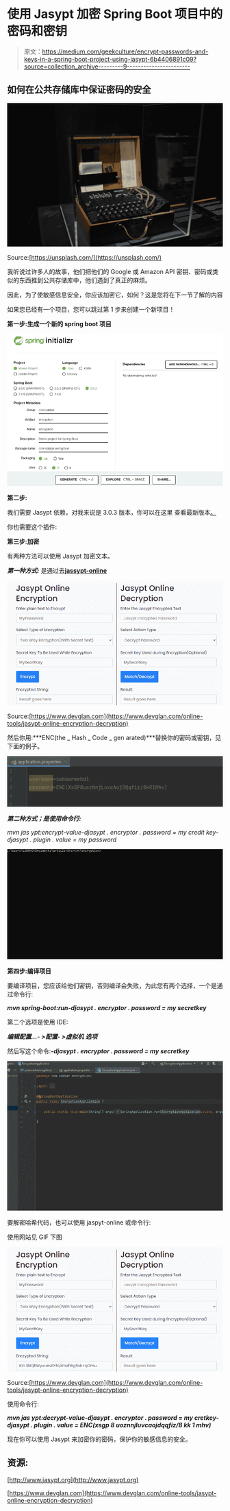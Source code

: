 # 使用 Jasypt 加密 Spring Boot 项目中的密码和密钥

> 原文：<https://medium.com/geekculture/encrypt-passwords-and-keys-in-a-spring-boot-project-using-jasypt-6b4406891c09?source=collection_archive---------9----------------------->

## 如何在公共存储库中保证密码的安全

![](img/caba8a88ec6299db33acf47061d61311.png)

Source:[https://unsplash.com/](https://unsplash.com/)

我听说过许多人的故事，他们把他们的 Google 或 Amazon API 密钥、密码或类似的东西推到公共存储库中，他们遇到了真正的麻烦。

因此，为了使敏感信息安全，你应该加密它，如何？这是您将在下一节了解的内容

如果您已经有一个项目，您可以跳过第 1 步来创建一个新项目！

**第一步:生成一个新的 spring boot 项目**

![](img/c7352bc288d2e62c28ae205168866524.png)

**第二步:**

我们需要 Jasypt 依赖，对我来说是 3.0.3 版本，你可以在这里 查看最新版本[。](https://mvnrepository.com/artifact/com.github.ulisesbocchio/jasypt-spring-boot-starter)

你也需要这个插件:

**第三步:加密**

有两种方法可以使用 Jasypt 加密文本。

***第一种方式:*** 是通过去[**jassypt-online**](https://www.devglan.com/online-tools/jasypt-online-encryption-decryption)

![](img/280294d3899d39aa429a53190195faac.png)

Source:[https://www.devglan.com](https://www.devglan.com/online-tools/jasypt-online-encryption-decryption)

然后你用:***ENC(the _ Hash _ Code _ gen arated)***替换你的密码或密钥，见下面的例子。

![](img/9dab3e687fd9f85a758a71e4c386ee30.png)

***第二种方式；是使用命令行:***

*mvn jas ypt:encrypt-value-djasypt . encryptor . password = my credit key-djasypt . plugin . value = my password*

![](img/6ac3c83027fc9a2210ee3932774b91f9.png)

**第四步:编译项目**

要编译项目，您应该给他们密钥，否则编译会失败，为此您有两个选择，一个是通过命令行:

***mvn spring-boot:run-djasypt . encryptor . password = my secretkey***

第二个选项是使用 IDE:

***编辑配置…- >配置- >虚拟机*** ***选项***

然后写这个命令:***-djasypt . encryptor . password = my secretkey***

![](img/3f7a29e47d8748063cf1d3e63bbcf1b3.png)

要解密哈希代码，也可以使用 jaspyt-online 或命令行:

使用网站见 GIF 下图

![](img/ccb0cadd040a07957bf5485e5721221e.png)

Source:[https://www.devglan.com](https://www.devglan.com/online-tools/jasypt-online-encryption-decryption)

使用命令行:

***mvn jas ypt:decrypt-value-djasypt . encryptor . password = my cretkey-djasypt . plugin . value = ENC(xsgp 8 uoznnjluvcaojdqqfiz/8 kk 1 mhv)***

现在你可以使用 Jasypt 来加密你的密码，保护你的敏感信息的安全。

## 资源:

[http://www.jasypt.org](http://www.jasypt.org)

[https://www.devglan.com](https://www.devglan.com/online-tools/jasypt-online-encryption-decryption)